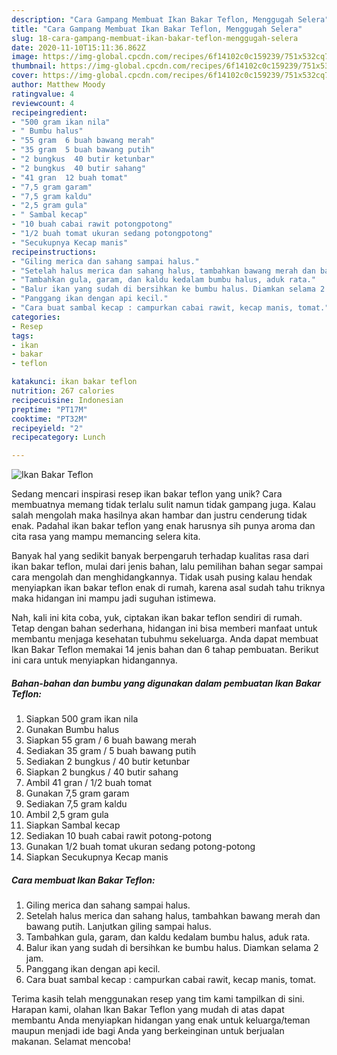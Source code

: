 ```yaml
---
description: "Cara Gampang Membuat Ikan Bakar Teflon, Menggugah Selera"
title: "Cara Gampang Membuat Ikan Bakar Teflon, Menggugah Selera"
slug: 18-cara-gampang-membuat-ikan-bakar-teflon-menggugah-selera
date: 2020-11-10T15:11:36.862Z
image: https://img-global.cpcdn.com/recipes/6f14102c0c159239/751x532cq70/ikan-bakar-teflon-foto-resep-utama.jpg
thumbnail: https://img-global.cpcdn.com/recipes/6f14102c0c159239/751x532cq70/ikan-bakar-teflon-foto-resep-utama.jpg
cover: https://img-global.cpcdn.com/recipes/6f14102c0c159239/751x532cq70/ikan-bakar-teflon-foto-resep-utama.jpg
author: Matthew Moody
ratingvalue: 4
reviewcount: 4
recipeingredient:
- "500 gram ikan nila"
- " Bumbu halus"
- "55 gram  6 buah bawang merah"
- "35 gram  5 buah bawang putih"
- "2 bungkus  40 butir ketunbar"
- "2 bungkus  40 butir sahang"
- "41 gran  12 buah tomat"
- "7,5 gram garam"
- "7,5 gram kaldu"
- "2,5 gram gula"
- " Sambal kecap"
- "10 buah cabai rawit potongpotong"
- "1/2 buah tomat ukuran sedang potongpotong"
- "Secukupnya Kecap manis"
recipeinstructions:
- "Giling merica dan sahang sampai halus."
- "Setelah halus merica dan sahang halus, tambahkan bawang merah dan bawang putih. Lanjutkan giling sampai halus."
- "Tambahkan gula, garam, dan kaldu kedalam bumbu halus, aduk rata."
- "Balur ikan yang sudah di bersihkan ke bumbu halus. Diamkan selama 2 jam."
- "Panggang ikan dengan api kecil."
- "Cara buat sambal kecap : campurkan cabai rawit, kecap manis, tomat."
categories:
- Resep
tags:
- ikan
- bakar
- teflon

katakunci: ikan bakar teflon 
nutrition: 267 calories
recipecuisine: Indonesian
preptime: "PT17M"
cooktime: "PT32M"
recipeyield: "2"
recipecategory: Lunch

---
```



![Ikan Bakar Teflon](https://img-global.cpcdn.com/recipes/6f14102c0c159239/751x532cq70/ikan-bakar-teflon-foto-resep-utama.jpg)

Sedang mencari inspirasi resep ikan bakar teflon yang unik? Cara membuatnya memang tidak terlalu sulit namun tidak gampang juga. Kalau salah mengolah maka hasilnya akan hambar dan justru cenderung tidak enak. Padahal ikan bakar teflon yang enak harusnya sih punya aroma dan cita rasa yang mampu memancing selera kita.



Banyak hal yang sedikit banyak berpengaruh terhadap kualitas rasa dari ikan bakar teflon, mulai dari jenis bahan, lalu pemilihan bahan segar sampai cara mengolah dan menghidangkannya. Tidak usah pusing kalau hendak menyiapkan ikan bakar teflon enak di rumah, karena asal sudah tahu triknya maka hidangan ini mampu jadi suguhan istimewa.


Nah, kali ini kita coba, yuk, ciptakan ikan bakar teflon sendiri di rumah. Tetap dengan bahan sederhana, hidangan ini bisa memberi manfaat untuk membantu menjaga kesehatan tubuhmu sekeluarga. Anda dapat membuat Ikan Bakar Teflon memakai 14 jenis bahan dan 6 tahap pembuatan. Berikut ini cara untuk menyiapkan hidangannya.

<!--inarticleads1-->

##### Bahan-bahan dan bumbu yang digunakan dalam pembuatan Ikan Bakar Teflon:

1. Siapkan 500 gram ikan nila
1. Gunakan  Bumbu halus
1. Siapkan 55 gram / 6 buah bawang merah
1. Sediakan 35 gram / 5 buah bawang putih
1. Sediakan 2 bungkus / 40 butir ketunbar
1. Siapkan 2 bungkus / 40 butir sahang
1. Ambil 41 gran / 1/2 buah tomat
1. Gunakan 7,5 gram garam
1. Sediakan 7,5 gram kaldu
1. Ambil 2,5 gram gula
1. Siapkan  Sambal kecap
1. Sediakan 10 buah cabai rawit potong-potong
1. Gunakan 1/2 buah tomat ukuran sedang potong-potong
1. Siapkan Secukupnya Kecap manis




<!--inarticleads2-->

##### Cara membuat Ikan Bakar Teflon:

1. Giling merica dan sahang sampai halus.
1. Setelah halus merica dan sahang halus, tambahkan bawang merah dan bawang putih. Lanjutkan giling sampai halus.
1. Tambahkan gula, garam, dan kaldu kedalam bumbu halus, aduk rata.
1. Balur ikan yang sudah di bersihkan ke bumbu halus. Diamkan selama 2 jam.
1. Panggang ikan dengan api kecil.
1. Cara buat sambal kecap : campurkan cabai rawit, kecap manis, tomat.




Terima kasih telah menggunakan resep yang tim kami tampilkan di sini. Harapan kami, olahan Ikan Bakar Teflon yang mudah di atas dapat membantu Anda menyiapkan hidangan yang enak untuk keluarga/teman maupun menjadi ide bagi Anda yang berkeinginan untuk berjualan makanan. Selamat mencoba!
